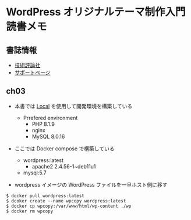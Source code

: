 # WordPress オリジナルテーマ制作入門読書メモ
## 書誌情報
- [技術評論社](https://gihyo.jp/book/2022/978-4-297-12557-8)
- [サポートページ](https://gihyo.jp/book/2022/978-4-297-12557-8/support)


## ch03
- 本書では [Local](https://localwp.com/) を使用して開発環境を構築している
    - Prrefered environment
        - PHP 8.1.9
        - nginx
        - MySQL 8.0.16
- ここでは Docker compose で構築している
    - wordpress:latest
        - apache2 2.4.56-1~deb11u1
    - mysql:5.7

- wordpress イメージの WordPress ファイルを一旦ホスト側に移す


```shell
$ docker pull wordpress:latest
$ dcoker create --name wpcopy wordpress:latest
$ docker cp wpcopy:/var/www/html/wp-content ./wp
$ docker rm wpcopy
```
